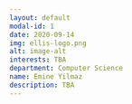 ```yaml
---
layout: default
modal-id: 1
date: 2020-09-14
img: ellis-logo.png
alt: image-alt
interests: TBA
department: Computer Science
name: Emine Yilmaz
description: TBA 
---
```

